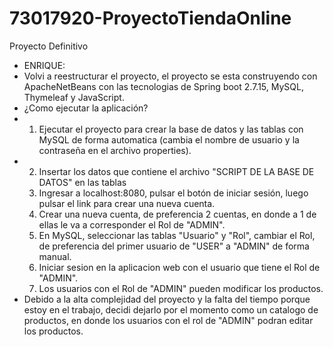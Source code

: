 # 73017920-ProyectoTiendaOnline
Proyecto Definitivo

- ENRIQUE:
- Volvi a reestructurar el proyecto, el proyecto se esta construyendo con ApacheNetBeans con las tecnologias de Spring boot 2.7.15, MySQL, Thymeleaf y JavaScript.
- ¿Como ejecutar la aplicación?
- 1) Ejecutar el proyecto para crear la base de datos y las tablas con MySQL de forma automatica (cambia el nombre de usuario y la contraseña en el archivo properties).
- 2) Insertar los datos que contiene el archivo "SCRIPT DE LA BASE DE DATOS" en las tablas
  3) Ingresar a localhost:8080, pulsar el botón de iniciar sesión, luego pulsar el link para crear una nueva cuenta.
  4) Crear una nueva cuenta, de preferencia 2 cuentas, en donde a 1 de ellas le va a corresponder el Rol de "ADMIN".
  5) En MySQL, seleccionar las tablas "Usuario" y "Rol", cambiar el Rol, de preferencia del primer usuario de "USER" a "ADMIN" de forma manual.
  6) Iniciar sesion en la aplicacion web con el usuario que tiene el Rol de "ADMIN".
  7) Los usuarios con el Rol de "ADMIN" pueden modificar los productos. 
- Debido a la alta complejidad del proyecto y la falta del tiempo porque estoy en el trabajo, decidi dejarlo por el momento como un catalogo de productos, en donde los usuarios con el rol de "ADMIN" podran editar los productos.

